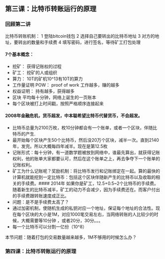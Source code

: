 ## 第三课：比特币转账运行的原理
### 回顾第二讲
比特币转账机制：
1 登陆bitcoin钱包
2 选择自己要转出的比特币地址
3 对方的地址，要转出的数量和手续费
4 填写密码，进行签名，等待矿工打包处理



#### 7个基本概念：
- 挖矿： 获得记账权的过程
- 矿工： 挖矿的人或组织
- 算力： 10T的矿机10^13有10T的算力 
- 工作量证明 POW： proof of work 工作越多，赚的越多
- 权益证明： 持有越多，获得越多
- 区块 平均每十分钟，网络上诞生的一页账本
- 每个区块被打上时间戳，按照严格顺序连接起来

#### 2008年金融危机，货币超发，中本聪希望比特币代替货币，不会超发。
- 比特币总量为2100万枚，枚10分钟都会有一个账单，或者一个区块，伴随比特币的产生.
- 最开始每个区块产生50个比特币，然后没20万个区块，减半一次。直到2140年，发完。所以大概每四年减半。现在是第12.5枚
- 记账形式：每十分钟，有一道数学题被放到网络中，谁最先算出，就获得记账权利，他的账单大家都要认可，然后在这个账单之上，再去争夺下一个账单的记账权利。
- 矿工为什么记账呢？奖励机制：将比特币发行和记账绑定在一起。算的最快的计算机就能挖到一定比特币：包括这个区块伴随新产生的比特币以及收取的相关的手续费。#### 2014年
如果你是矿工，12.5+0.5~2个比特币的手续费。随着新生的比特币减半，矿工的动力不会减少，因为手续费还在。而客户付出的手续费跟转账速度成正比。
- 问题：是不是手续费太高了？
- 通过加密机制，使随机生成的私钥对应一个地址，保证每个地址的合法性。现在每个区块的大小是1M，对应1000笔交易左右，当网络转账的人比较少的时候，大概需要等10分钟
，或者20分，30分。。。
- 每一个比特币可以分割一亿份（10^8）

本节问题：随着打包的交易数量越来越多，1M不够用的时候怎么办？

### 第四课：比特币转账运行的原理
